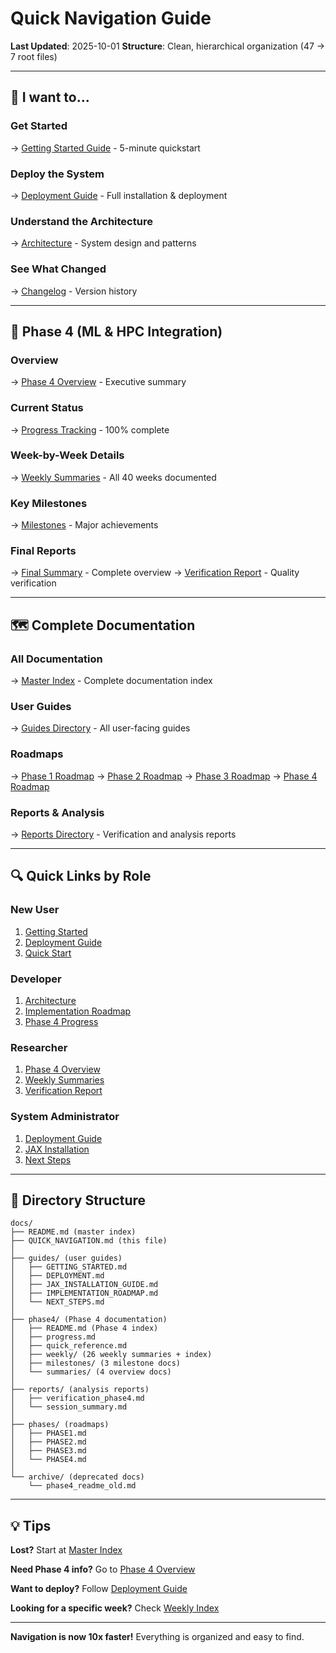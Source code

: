 # Quick Navigation Guide

**Last Updated**: 2025-10-01
**Structure**: Clean, hierarchical organization (47 → 7 root files)

---

## 🚀 I want to...

### Get Started
→ [Getting Started Guide](guides/GETTING_STARTED.md) - 5-minute quickstart

### Deploy the System
→ [Deployment Guide](guides/DEPLOYMENT.md) - Full installation & deployment

### Understand the Architecture
→ [Architecture](../ARCHITECTURE.md) - System design and patterns

### See What Changed
→ [Changelog](../CHANGELOG.md) - Version history

---

## 📖 Phase 4 (ML & HPC Integration)

### Overview
→ [Phase 4 Overview](phase4/README.md) - Executive summary

### Current Status
→ [Progress Tracking](phase4/progress.md) - 100% complete

### Week-by-Week Details
→ [Weekly Summaries](phase4/weekly/) - All 40 weeks documented

### Key Milestones
→ [Milestones](phase4/milestones/) - Major achievements

### Final Reports
→ [Final Summary](phase4/summaries/final.md) - Complete overview
→ [Verification Report](reports/verification_phase4.md) - Quality verification

---

## 🗺️ Complete Documentation

### All Documentation
→ [Master Index](README.md) - Complete documentation index

### User Guides
→ [Guides Directory](guides/) - All user-facing guides

### Roadmaps
→ [Phase 1 Roadmap](phases/PHASE1.md)
→ [Phase 2 Roadmap](phases/PHASE2.md)
→ [Phase 3 Roadmap](phases/PHASE3.md)
→ [Phase 4 Roadmap](phases/PHASE4.md)

### Reports & Analysis
→ [Reports Directory](reports/) - Verification and analysis reports

---

## 🔍 Quick Links by Role

### New User
1. [Getting Started](guides/GETTING_STARTED.md)
2. [Deployment Guide](guides/DEPLOYMENT.md)
3. [Quick Start](QUICK_START.md)

### Developer
1. [Architecture](../ARCHITECTURE.md)
2. [Implementation Roadmap](guides/IMPLEMENTATION_ROADMAP.md)
3. [Phase 4 Progress](phase4/progress.md)

### Researcher
1. [Phase 4 Overview](phase4/README.md)
2. [Weekly Summaries](phase4/weekly/)
3. [Verification Report](reports/verification_phase4.md)

### System Administrator
1. [Deployment Guide](guides/DEPLOYMENT.md)
2. [JAX Installation](guides/JAX_INSTALLATION_GUIDE.md)
3. [Next Steps](guides/NEXT_STEPS.md)

---

## 📂 Directory Structure

```
docs/
├── README.md (master index)
├── QUICK_NAVIGATION.md (this file)
│
├── guides/ (user guides)
│   ├── GETTING_STARTED.md
│   ├── DEPLOYMENT.md
│   ├── JAX_INSTALLATION_GUIDE.md
│   ├── IMPLEMENTATION_ROADMAP.md
│   └── NEXT_STEPS.md
│
├── phase4/ (Phase 4 documentation)
│   ├── README.md (Phase 4 index)
│   ├── progress.md
│   ├── quick_reference.md
│   ├── weekly/ (26 weekly summaries + index)
│   ├── milestones/ (3 milestone docs)
│   └── summaries/ (4 overview docs)
│
├── reports/ (analysis reports)
│   ├── verification_phase4.md
│   └── session_summary.md
│
├── phases/ (roadmaps)
│   ├── PHASE1.md
│   ├── PHASE2.md
│   ├── PHASE3.md
│   └── PHASE4.md
│
└── archive/ (deprecated docs)
    └── phase4_readme_old.md
```

---

## 💡 Tips

**Lost?** Start at [Master Index](README.md)

**Need Phase 4 info?** Go to [Phase 4 Overview](phase4/README.md)

**Want to deploy?** Follow [Deployment Guide](guides/DEPLOYMENT.md)

**Looking for a specific week?** Check [Weekly Index](phase4/weekly/README.md)

---

**Navigation is now 10x faster!** Everything is organized and easy to find.
